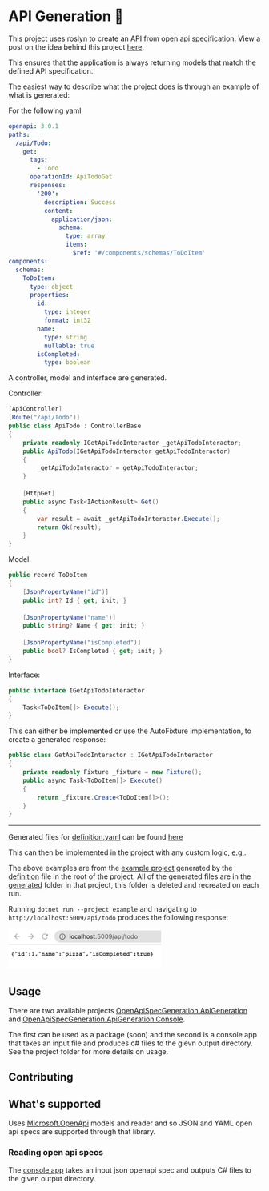 # API Generation 🤖

This project uses [roslyn](https://github.com/dotnet/roslyn) to create an API from open api specification.
View a post on the idea behind this project [here](https://www.maisiesadler.co.uk/api-generation/blog).

This ensures that the application is always returning models that match the defined API specification.

The easiest way to describe what the project does is through an example of what is generated:

For the following yaml

```yaml
openapi: 3.0.1
paths:
  /api/Todo:
    get:
      tags:
        - Todo
      operationId: ApiTodoGet
      responses:
        '200':
          description: Success
          content:
            application/json:
              schema:
                type: array
                items:
                  $ref: '#/components/schemas/ToDoItem'
components:
  schemas:
    ToDoItem:
      type: object
      properties:
        id:
          type: integer
          format: int32
        name:
          type: string
          nullable: true
        isCompleted:
          type: boolean
```

A controller, model and interface are generated.

Controller:

```csharp
[ApiController]
[Route("/api/Todo")]
public class ApiTodo : ControllerBase
{
    private readonly IGetApiTodoInteractor _getApiTodoInteractor;
    public ApiTodo(IGetApiTodoInteractor getApiTodoInteractor)
    {
        _getApiTodoInteractor = getApiTodoInteractor;
    }

    [HttpGet]
    public async Task<IActionResult> Get()
    {
        var result = await _getApiTodoInteractor.Execute();
        return Ok(result);
    }
}
```

Model:

```csharp
public record ToDoItem
{
    [JsonPropertyName("id")]
    public int? Id { get; init; }

    [JsonPropertyName("name")]
    public string? Name { get; init; }

    [JsonPropertyName("isCompleted")]
    public bool? IsCompleted { get; init; }
}
```

Interface:

```csharp
public interface IGetApiTodoInteractor
{
    Task<ToDoItem[]> Execute();
}
```

This can either be implemented or use the AutoFixture implementation, to create a generated response:

```csharp
public class GetApiTodoInteractor : IGetApiTodoInteractor
{
    private readonly Fixture _fixture = new Fixture();
    public async Task<ToDoItem[]> Execute()
    {
        return _fixture.Create<ToDoItem[]>();
    }
}
```

---

Generated files for [definition.yaml](./definition.yaml) can be found [here](./example/generated)

This can then be implemented in the project with any custom logic, [e.g.](example/implementations/GetApiTodoInteractor.cs).

The above examples are from the [example project](./example) generated by the [definition](./definition.yaml) file in the root of the project. 
All of the generated files are in the [generated](./example/generated) folder in that project, this folder is deleted and recreated on each run.

Running `dotnet run --project example` and navigating to `http://localhost:5009/api/todo` produces the following response:

<img src="./images/example-project-response.png" alt="Example Response" height="80" />

## Usage

There are two available projects [OpenApiSpecGeneration.ApiGeneration](./src/OpenApiSpecGeneration.ApiGeneration) and [OpenApiSpecGeneration.ApiGeneration.Console](./src/OpenApiSpecGeneration.ApiGeneration.Console).

The first can be used as a package (soon) and the second is a console app that takes an input file and produces c# files to the gievn output directory. See the project folder for more details on usage.

## Contributing

## What's supported

Uses [Microsoft.OpenApi](https://github.com/microsoft/OpenAPI.NET) models and reader and so JSON and YAML open api specs are supported through that library.

### Reading open api specs

The [console app](src/OpenApiSpecGeneration.ApiGeneration.Console) takes an input json openapi spec and outputs C# files to the given output directory.
